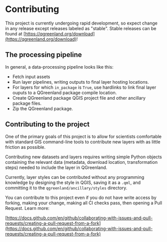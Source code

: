 # Contributing

This project is currently undergoing rapid development, so expect change in any
release except releases labeled as "stable". Stable releases can be found at
[https://qgreenland.org/download](https://qgreenland.org/download)!


## The processing pipeline

In general, a data-processing pipeline looks like this:

* Fetch input assets
* Run layer pipelines, writing outputs to final layer hosting locations.
* For layers for which `in_package` is `True`, use hardlinks to link final
  layer ouputs to a QGreenland package compile location.
* Create QGreenland package QGIS project file and other ancillary package
  files.
* Zip the QGreenland package.


## Contributing to the project

One of the primary goals of this project is to allow for scientists comfortable
with standard GIS command-line tools to contribute new layers with as little
friction as possible.

Contributing new datasets and layers requires writing simple Python objects
containing the relevant data (metadata, download location, transformation
steps) needed to include the layer in QGreenland.

Currently, layer styles can be contributed without any programming knowledge by
designing the style in QGIS, saving it as a `.qml`, and committing it to the
`qgreenland/ancillary/styles` directory.

You can contribute to this project even if you do not have write access by
forking, making your change, making all CI checks pass, then opening a Pull
Request. Learn more:

[https://docs.github.com/en/github/collaborating-with-issues-and-pull-requests/creating-a-pull-request-from-a-fork](https://docs.github.com/en/github/collaborating-with-issues-and-pull-requests/creating-a-pull-request-from-a-fork)
